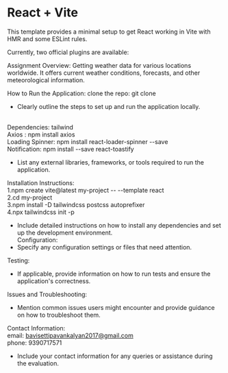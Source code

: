# React + Vite

This template provides a minimal setup to get React working in Vite with HMR and some ESLint rules.

Currently, two official plugins are available:

Assignment Overview:
Getting weather data for various locations worldwide. It offers current weather conditions, forecasts, and other meteorological information.


How to Run the Application:
clone the repo: git clone
- Clearly outline the steps to set up and run the application locally.
</br>
Dependencies:
  tailwind </br>
  Axios    :      npm install axios </br>
 Loading Spinner: npm install react-loader-spinner --save </br>
 Notification:    npm install --save react-toastify  </br>


- List any external libraries, frameworks, or tools required to run the application. </br>

Installation Instructions:  </br>
1.npm create vite@latest my-project -- --template react  </br>
2.cd my-project  </br>
3.npm install -D tailwindcss postcss autoprefixer   </br>
4.npx tailwindcss init -p   </br>


- Include detailed instructions on how to install any dependencies and set up the development environment.  </br>
Configuration:  </br>
- Specify any configuration settings or files that need attention.  </br>
    
Testing:  </br>
- If applicable, provide information on how to run tests and ensure the application's correctness.

Issues and Troubleshooting:   </br>
- Mention common issues users might encounter and provide guidance on how to troubleshoot them.   </br>

Contact Information:   </br>
 email: bavisettipavankalyan2017@gmail.com  </br>
 phone: 9390717571  </br>
- Include your contact information for any queries or assistance during the evaluation.  </br>

